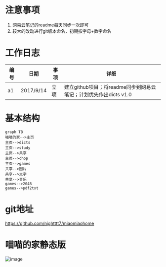 # 注意事项
1. 网易云笔记的readme每天同步一次即可
2. 较大的改动进行git版本命名，初期按字母+数字命名


# 工作日志
编号|日期|事项|详细
-|-|-|-
a1|2017/9/14|立项|建立github项目；将readme同步到网易云笔记；计划优先作出dicts v1.0



# 基本结构
```
graph TB
喵喵的家-->主页
主页-->dicts
主页-->study
主页-->共享
主页-->chop
主页-->games
共享-->图片
共享-->文字
共享-->音乐
games-->2048
games-->pdf2txt
```
# git地址
https://github.com/nightttt7/miaomiaohome

# 喵喵的家静态版
![image](http://note.youdao.com/yws/public/resource/10e65b4c338f74f778302668d6bff6f2/xmlnote/69494DCE5F7C49FEAC8B85F49DDFBE50/D3CDBA62846A4474B085E2C8209D7A17/7877)

